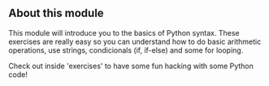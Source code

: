 About this module
-------------------

This module will introduce you to the basics of Python syntax. These exercises are really easy so you can understand how to do basic arithmetic operations, use strings, condicionals (if, if-else) and some for looping.

Check out inside 'exercises' to have some fun hacking with some Python code!
